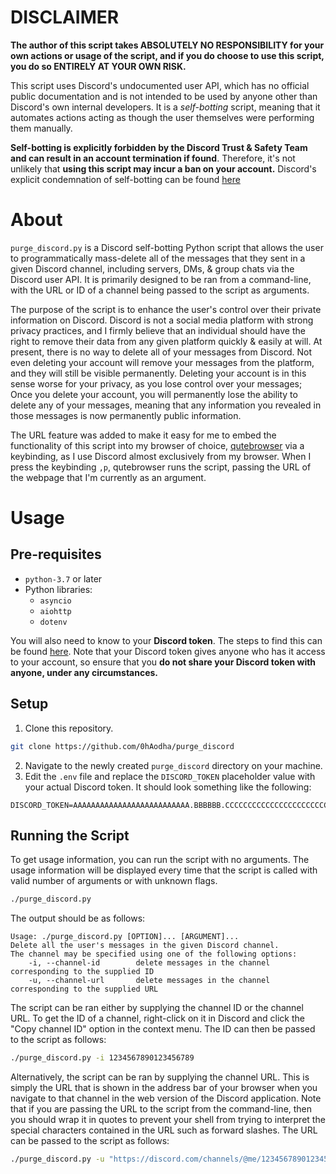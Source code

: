 # DISCLAIMER 
**The author of this script takes ABSOLUTELY NO RESPONSIBILITY for your own actions or usage of the script, and if you do choose to use this script, you do so ENTIRELY AT YOUR OWN RISK.**

This script uses Discord's undocumented user API, which has no official public documentation and is not intended to be used by anyone other than Discord's own internal developers. It is a *self-botting* script, meaning that it automates actions acting as though the user themselves were performing them manually. 

**Self-botting is explicitly forbidden by the Discord Trust & Safety Team and can result in an account termination if found**. Therefore, it's not unlikely that **using this script may incur a ban on your account.** Discord's explicit condemnation of self-botting can be found [here](https://support.discord.com/hc/en-us/articles/115002192352-Automated-user-accounts-self-bots-)

# About
`purge_discord.py` is a Discord self-botting Python script that allows the user to programmatically mass-delete all of the messages that they sent in a given Discord channel, including servers, DMs, & group chats via the Discord user API. It is primarily designed to be ran from a command-line, with the URL or ID of a channel being passed to the script as arguments. 

The purpose of the script is to enhance the user's control over their private information on Discord. Discord is not a social media platform with strong privacy practices, and I firmly believe that an individual should have the right to remove their data from any given platform quickly & easily at will. At present, there is no way to delete all of your messages from Discord. Not even deleting your account will remove your messages from the platform, and they will still be visible permanently. Deleting your account is in this sense worse for your privacy, as you lose control over your messages; Once you delete your account, you will permanently lose the ability to delete any of your messages, meaning that any information you revealed in those messages is now permanently public information. 

The URL feature was added to make it easy for me to embed the functionality of this script into my browser of choice, [qutebrowser](https://qutebrowser.org/) via a keybinding, as I use Discord almost exclusively from my browser. When I press the keybinding `,p`, qutebrowser runs the script, passing the URL of the webpage that I'm currently as an argument.

# Usage 
## Pre-requisites 
- `python-3.7` or later
- Python libraries:
    - `asyncio`
    - `aiohttp` 
    - `dotenv`

You will also need to know to your **Discord token**. The steps to find this can be found [here](https://www.howtogeek.com/879956/what-is-a-discord-token-and-how-do-you-get-one/). Note that your Discord token gives anyone who has it access to your account, so ensure that you **do not share your Discord token with anyone, under any circumstances.**

## Setup
1. Clone this repository. 
```bash
git clone https://github.com/0hAodha/purge_discord
```
2. Navigate to the newly created `purge_discord` directory on your machine. 
3. Edit the `.env` file and replace the `DISCORD_TOKEN` placeholder value with your actual Discord token. It should look something like the following: 
```dotenv
DISCORD_TOKEN=AAAAAAAAAAAAAAAAAAAAAAAAAA.BBBBBB.CCCCCCCCCCCCCCCCCCCCCCCCCCCCCCCCCCCCCC
```

## Running the Script
To get usage information, you can run the script with no arguments. The usage information will be displayed every time that the script is called with valid number of arguments or with unknown flags. 
```bash
./purge_discord.py 
```
The output should be as follows:
```
Usage: ./purge_discord.py [OPTION]... [ARGUMENT]...
Delete all the user's messages in the given Discord channel.
The channel may be specified using one of the following options:
	-i, --channel-id        delete messages in the channel corresponding to the supplied ID
	-u, --channel-url       delete messages in the channel corresponding to the supplied URL
```
The script can be ran either by supplying the channel ID or the channel URL. To get the ID of a channel, right-click on it in Discord and click the "Copy channel ID" option in the context menu. The ID can then be passed to the script as follows:
```bash
./purge_discord.py -i 1234567890123456789
```
Alternatively, the script can be ran by supplying the channel URL. This is simply the URL that is shown in the address bar of your browser when you navigate to that channel in the web version of the Discord application. Note that if you are passing the URL to the script from the command-line, then you should wrap it in quotes to prevent your shell from trying to interpret the special characters contained in the URL such as forward slashes. The URL can be passed to the script as follows:
```bash
./purge_discord.py -u "https://discord.com/channels/@me/1234567890123456789"
```
